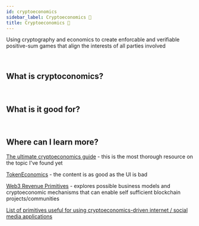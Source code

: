 ```yaml
---
id: cryptoeconomics
sidebar_label: Cryptoeconomics 💸
title: Cryptoeconomics 💸
---
```


Using cryptography and economics to create enforcable and verifiable positive-sum games that align the interests of all parties involved

<br>

## What is cryptoconomics?

<br>

## What is it good for?

<br>

## Where can I learn more? 

[The ultimate cryptoeconomics guide](https://theblockchainevangelist.com/#) - this is the most thorough resource on the topic I've found yet

[TokenEconomics](http://tokenengineering.net/) - the content is as good as the UI is bad

[Web3 Revenue Primitives](https://github.com/FEMBusinessModelsRing/web3_revenue_primitives/) - explores possible business models and cryptoeconomic mechanisms that can enable self sufficient blockchain projects/communities

[List of primitives useful for using cryptoeconomics-driven internet / social media applications](https://ethresear.ch/t/list-of-primitives-useful-for-using-cryptoeconomics-driven-internet-social-media-applications/3198)

<br>


